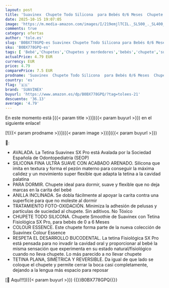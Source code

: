 ```yaml
---
layout: post
title: 'Suavinex  Chupete Todo Silicona  para Bebés 0/6 Meses  Chupete con Tetina Fisiológica Sx Pro  Súper Blandito y Flexible  Ideal para Dormir  Colour Essence  Verde'
date: 2025-10-15 19:07:05
image: 'https://m.media-amazon.com/images/I/219emjlTCIL._SL500_._SL400_.jpg'
comments: true
category: ofertas
author: 'tole.es'
slug: 'B0BX778GPQ-es Suavinex Chupete Todo Silicona para Bebés 0/6 Meses...'
sku: 'B0BX778GPQ-es'
tags: [ 'Bebé','Chupetes','Chupetes y mordedores','bebés','chupete','suavinex','🇪🇸', ]
actualPrice: 4.79 EUR
currency: EUR
price: 4.79
comparePrice: 7.5 EUR
prodname: 'Suavinex  Chupete Todo Silicona  para Bebés 0/6 Meses  Chupete con Tetina Fisiológica Sx Pro  Súper Blandito y Flexible  Ideal para Dormir  Colour Essence  Verde'
country: 'es'
flag: '🇪🇸'
brand: 'SUAVINEX'
buyurl: 'https://www.amazon.es/dp/B0BX778GPQ/?tag=tolees-21'
descuento: '36.13'
average: '4.79'
---
```


En este momento está [{{< param title >}}]({{< param buyurl >}}) en el siguiente enlace!

[![{{< param prodname >}}]({{< param image >}})]({{< param buyurl >}})

🔎:

- AVALADA. La Tetina Suavinex SX Pro está Avalada por la Sociedad Española de Odontopediatría (SEOP)
- SILICONA FINA ULTRA SUAVE CON ACABADO ARENADO. Silicona que imita en textura y forma el pezón materno para conseguir la máxima calidez y un movimiento super flexible que adapta la tetina a la cavidad palatina
- PARA DORMIR. Chupete ideal para dormir, suave y flexible que no deja marcas en la carita del bebé
- ANILLA INCLINADA. Se dobla fácilmente al apoyar la carita contra una superficie para que no moleste al dormir
- TRATAMIENTO FOTO-OXIDACIÓN. Minimiza la adhesión de pelusas y partículas de suciedad al chupete. Sin aditivos. No Tóxico
- CHUPETE TODO SILICONA. Chupete Smoothie de Suavinex con Tetina Fisiológica SX Pro, para bebés de 0 a 6 Meses
- COLOUR ESSENCE. Este chupete forma parte de la nueva colección de Suavinex Colour Essence
- RESPETA EL DESARROLLO BUCODENTAL. La tetina Fisiológica SX Pro está pensada para no invadir la cavidad oral y proporcionar al bebé la misma sensación que experimenta en su estado natural/fisiológico cuando no lleva chupete. Lo más parecido a no llevar chupete
- TETINA PLANA, SIMÉTRICA Y REVERSIBLE. Da igual de que lado se coloque el chupete y permite cerrar la boca casi completamente, dejando a la lengua más espacio para reposar

[🛒 Aquí!!!]({{< param buyurl >}})
{{<world>}}B0BX778GPQ{{</world>}}
